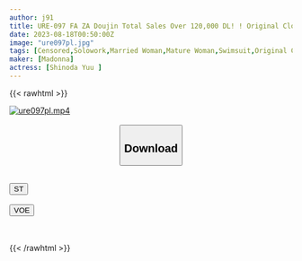 ```yaml
---
author: j91
title: URE-097 FA ZA Doujin Total Sales Over 120,000 DL! ! Original Clone Human NTR Midnight Pool A Mad Feast That Radically Depicts The Fierce Orgasm Of A Highly Educated Beautiful Mature Woman Is Finally Live-action! ! Shinoda Yu
date: 2023-08-18T00:50:00Z
image: "ure097pl.jpg"
tags: [Censored,Solowork,Married Woman,Mature Woman,Swimsuit,Original Collaboration	 ]
maker: [Madonna]
actress: [Shinoda Yuu ]
---
```



{{< rawhtml >}}

<div class="video" data-videoid="PvlxKDGpRmF0V4o">
    <a href="javascript:;">
        <img src="https://my.j91.asia/posts/ure097pl/ure097pl.jpg" width="WIDTH" height="HEIGHT" alt="ure097pl.mp4" loading="lazy">
    </a>
</div>

<script type="text/javascript" src="https://j91.asia/asset/on-demand-st.js"></script>

<br>
  <link rel="stylesheet" href="https://j91.asia/asset/bs5.css">
  
  <center>
  <button class="btn btn-primary" type="button" data-bs-toggle="collapse" data-bs-target=".multi-collapse" aria-expanded="false" aria-controls="multiCollapseExample1 multiCollapseExample2"><h2>Download</h2></button></center>
</p>
<div class="row">
  <div class="col">
    <div class="collapse multi-collapse" id="multiCollapseExample1">
      <div class="card card-body">
	      	      <br>
<div class="buttons">  
<a href="https://streamtape.to/v/PvlxKDGpRmF0V4o"><button class="btn-hover color-3"><i class="fa fa-download"></i> ST</button></a></div>
    </div>
  </div>
</div>
  <div class="col">
    <div class="collapse multi-collapse" id="multiCollapseExample2">
      <div class="card card-body">
	      <br>
<div class="buttons">
    <a href="https://voe.sx/gfsbfbafmtov"><button class="btn-hover color-9"><i class="fa fa-download"></i> VOE</button></a></div>
<br><br>
      </div>
    </div>
  </div>
</div>

{{< /rawhtml >}}